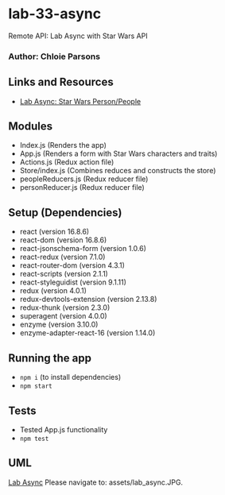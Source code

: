# lab-33-async
Remote API: Lab Async with Star Wars API

### Author: Chloie Parsons

## Links and Resources

- [Lab Async: Star Wars Person/People](https://codesandbox.io/s/lab-async-ws3f5)

## Modules

- Index.js (Renders the app)
- App.js (Renders a form with Star Wars characters and traits)
- Actions.js (Redux action file)
- Store/index.js (Combines reduces and constructs the store)
- peopleReducers.js (Redux reducer file)
- personReducer.js (Redux reducer file)

## Setup (Dependencies)

- react (version 16.8.6)
- react-dom (version 16.8.6)
- react-jsonschema-form (version 1.0.6)
- react-redux (version 7.1.0)
- react-router-dom (version 4.3.1)
- react-scripts (version 2.1.1)
- react-styleguidist (version 9.1.11)
- redux (version 4.0.1)
- redux-devtools-extension (version 2.13.8)
- redux-thunk (version 2.3.0)
- superagent (version 4.0.0)
- enzyme (version 3.10.0)
- enzyme-adapter-react-16 (version 1.14.0)

## Running the app

- `npm i` (to install dependencies)
- `npm start`

## Tests

- Tested App.js functionality
- `npm test`

## UML

[Lab Async](https://codesandbox.io/s/lab-async-ws3f5) Please navigate to: assets/lab_async.JPG.
